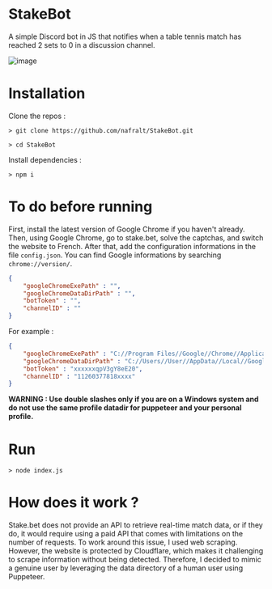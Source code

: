# StakeBot

A simple Discord bot in JS that notifies when a table tennis match has reached 2 sets to 0 in a discussion channel.

![image](https://github.com/nafralt/StakeBot/assets/76498479/d0d49b8b-15f0-49a4-8f1b-ccba9eb42734)


# Installation

Clone the repos :

`> git clone https://github.com/nafralt/StakeBot.git`

`> cd StakeBot`

Install dependencies :

`> npm i`

# To do before running

First, install the latest version of Google Chrome if you haven't already. Then, using Google Chrome, go to stake.bet, solve the captchas, and switch the website to French. After that, add the configuration informations in the file `config.json`. You can find Google informations by searching `chrome://version/`.
```json
{
    "googleChromeExePath" : "",
    "googleChromeDataDirPath" : "",
    "botToken" : "",
    "channelID" : ""
}
``` 

For example :

```json
{
    "googleChromeExePath" : "C://Program Files//Google//Chrome//Application//chrome.exe",
    "googleChromeDataDirPath" : "C://Users//User//AppData//Local//Google//Chrome//User Data//Default",
    "botToken" : "xxxxxxqpV3gY8eE20",
    "channelID" : "11260377818xxxx"
}
``` 

**WARNING : Use double slashes only if you are on a Windows system and do not use the same profile datadir for puppeteer and your personal profile.**

# Run

`> node index.js`

# How does it work ?

Stake.bet does not provide an API to retrieve real-time match data, or if they do, it would require using a paid API that comes with limitations on the number of requests. To work around this issue, I used web scraping. However, the website is protected by Cloudflare, which makes it challenging to scrape information without being detected. Therefore, I decided to mimic a genuine user by leveraging the data directory of a human user using Puppeteer.

